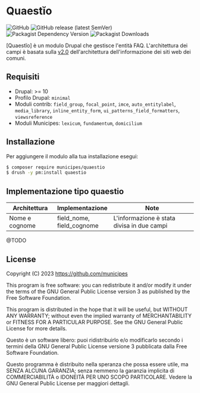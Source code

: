 # Quaestĭo

![GitHub](https://img.shields.io/github/license/municipes/quaestio?style=for-the-badge)
![GitHub release (latest SemVer)](https://img.shields.io/github/v/release/municipes/quaestio?sort=semver&style=for-the-badge)
![Packagist Dependency Version](https://img.shields.io/packagist/dependency-v/municipes/quaestio/drupal/core-recommended?style=for-the-badge)
![Packagist Downloads](https://img.shields.io/packagist/dt/municipes/quaestio?style=for-the-badge)

[Quaestĭo] è un modulo Drupal che gestisce l'entità FAQ.
L'architettura dei campi è basata sulla [v2.0](https://docs.google.com/spreadsheets/d/1D4KbaA__xO9x_iBm08KvZASjrrFLYLKX/edit#gid=1529184526)
dell'architettura dell'informazione dei siti web dei comuni.

## Requisiti
- Drupal: >= 10
- Profilo Drupal: `minimal`
- Moduli contrib: `field_group`, `focal_point`, `imce`, `auto_entitylabel`, `media_library`, `inline_entity_form`, `ui_patterns_field_formatters`, `viewsreference`
- Moduli Municipes: `lexicum`, `fundamentum`, `domicilium`

## Installazione
Per aggiungere il modulo alla tua installazione esegui:
```bash
$ composer require municipes/quaestio
$ drush -y pm:install quaestio
```

## Implementazione tipo quaestio
| Architettura                               | Implementazione                                              | Note                                                                                                                                     |
|--------------------------------------------|--------------------------------------------------------------|------------------------------------------------------------------------------------------------------------------------------------------|
| Nome e cognome                             | field_nome, <br/>field_cognome                               | L'informazione è stata divisa in due campi                                                                                               |
@TODO


## License

Copyright (C) 2023 https://github.com/municipes

This program is free software: you can redistribute it and/or modify it under the terms of the GNU General Public License version 3 as published by the Free Software Foundation.

This program is distributed in the hope that it will be useful, but WITHOUT ANY WARRANTY; without even the implied warranty of MERCHANTABILITY or FITNESS FOR A PARTICULAR PURPOSE. See the GNU General Public License for more details.

Questo è un software libero: puoi ridistribuirlo e/o modificarlo secondo i termini della GNU General Public License versione 3 pubblicata dalla Free Software Foundation.

Questo programma è distribuito nella speranza che possa essere utile, ma SENZA ALCUNA GARANZIA; senza nemmeno la garanzia implicita di COMMERCIABILITÀ o IDONEITÀ PER UNO SCOPO PARTICOLARE. Vedere la GNU General Public License per maggiori dettagli.
